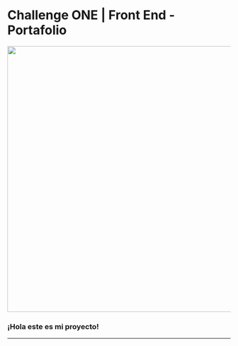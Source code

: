 # Challenge ONE | Front End -  Portafolio

<p align="center" >
     <img width="600" heigth="600" src="![image](https://github.com/tustas123/Portafolio/assets/150567194/a64055a7-3525-4dde-a8f5-efb9a07b525e)
">
</p>


### ¡Hola este es mi proyecto!
---
